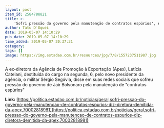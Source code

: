 ```yaml
---
layout: post
item_id: 2584788821
title: >-
    'Sofri pressão do governo pela manutenção de contratos espúrios', diz diretora demitida da Apex
author: Tatu D'Oquei
date: 2019-05-07 14:10:29
pub_date: 2019-05-07 14:10:29
time_added: 2019-05-07 20:37:31
category: 
tags: []
image: https://img.estadao.com.br/resources/jpg/7/8/1557237511987.jpg
---
```


A ex-diretora da Agência de Promoção à Exportação (Apex), Letícia Catelani, destituída do cargo na segunda, 6, pelo novo presidente da agência, o militar Sérgio Segóvia, disse em suas redes sociais que sofreu pressão do governo de Jair Bolsonaro pela manutenção de "contratos espúrios"

**Link:** [https://politica.estadao.com.br/noticias/geral,sofri-pressao-do-governo-pela-manutencao-de-contratos-espurios-diz-diretora-demitida-da-apex,70002818981](https://politica.estadao.com.br/noticias/geral,sofri-pressao-do-governo-pela-manutencao-de-contratos-espurios-diz-diretora-demitida-da-apex,70002818981)

